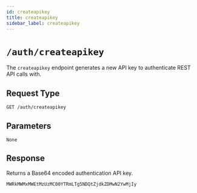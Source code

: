 ```yaml
---
id: createapikey
title: createapikey
sidebar_label: createapikey
---
```


# `/auth/createapikey`

The `createapikey` endpoint generates a new API key to authenticate REST API calls with.

## Request Type

```
GET /auth/createapikey
```

## Parameters

```
None
```

## Response

Returns a Base64 encoded authentication API key.

```
MWRkMWMxMWEtMzUzMC00YTRmLTg5NDQtZjdkZDMwN2YwMjIy
```
